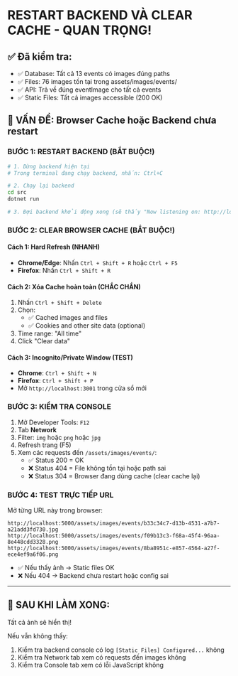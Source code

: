 # RESTART BACKEND VÀ CLEAR CACHE - QUAN TRỌNG!

## ✅ Đã kiểm tra:
- ✅ Database: Tất cả 13 events có images đúng paths
- ✅ Files: 76 images tồn tại trong assets/images/events/
- ✅ API: Trả về đúng eventImage cho tất cả events
- ✅ Static Files: Tất cả images accessible (200 OK)

## 🔧 VẤN ĐỀ: Browser Cache hoặc Backend chưa restart

### BƯỚC 1: RESTART BACKEND (BẮT BUỘC!)

```bash
# 1. Dừng backend hiện tại
# Trong terminal đang chạy backend, nhấn: Ctrl+C

# 2. Chạy lại backend
cd src
dotnet run

# 3. Đợi backend khởi động xong (sẽ thấy "Now listening on: http://localhost:5000")
```

### BƯỚC 2: CLEAR BROWSER CACHE (BẮT BUỘC!)

#### Cách 1: Hard Refresh (NHANH)
- **Chrome/Edge**: Nhấn `Ctrl + Shift + R` hoặc `Ctrl + F5`
- **Firefox**: Nhấn `Ctrl + Shift + R`

#### Cách 2: Xóa Cache hoàn toàn (CHẮC CHẮN)
1. Nhấn `Ctrl + Shift + Delete`
2. Chọn:
   - ✅ Cached images and files
   - ✅ Cookies and other site data (optional)
3. Time range: "All time"
4. Click "Clear data"

#### Cách 3: Incognito/Private Window (TEST)
- **Chrome**: `Ctrl + Shift + N`
- **Firefox**: `Ctrl + Shift + P`
- Mở `http://localhost:3001` trong cửa sổ mới

### BƯỚC 3: KIỂM TRA CONSOLE

1. Mở Developer Tools: `F12`
2. Tab **Network**
3. Filter: `img` hoặc `png` hoặc `jpg`
4. Refresh trang (F5)
5. Xem các requests đến `/assets/images/events/`:
   - ✅ Status 200 = OK
   - ❌ Status 404 = File không tồn tại hoặc path sai
   - ❌ Status 304 = Browser đang dùng cache (clear cache lại)

### BƯỚC 4: TEST TRỰC TIẾP URL

Mở từng URL này trong browser:
```
http://localhost:5000/assets/images/events/b33c34c7-d13b-4531-a7b7-a21add3fd730.jpg
http://localhost:5000/assets/images/events/f09b13c3-f68a-45f4-96aa-8e448cdd3328.png
http://localhost:5000/assets/images/events/8ba8951c-e857-4564-a27f-ece4ef9a6f06.png
```

- ✅ Nếu thấy ảnh → Static files OK
- ❌ Nếu 404 → Backend chưa restart hoặc config sai

---

## 🎯 SAU KHI LÀM XONG:

Tất cả ảnh sẽ hiển thị!

Nếu vẫn không thấy:
1. Kiểm tra backend console có log `[Static Files] Configured...` không
2. Kiểm tra Network tab xem có requests đến images không
3. Kiểm tra Console tab xem có lỗi JavaScript không

